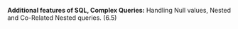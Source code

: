 
**Additional features of SQL, Complex Queries:** Handling Null values, Nested and Co-Related Nested queries. (6.5)
